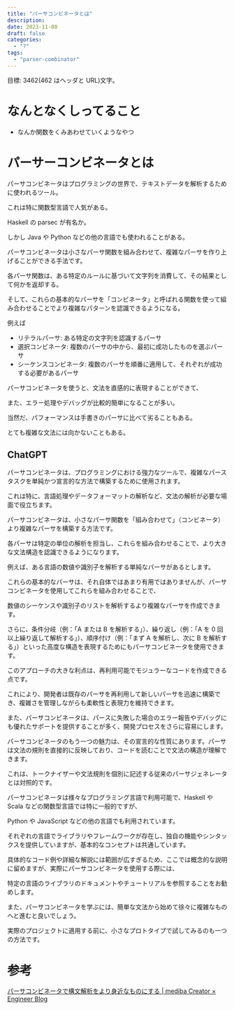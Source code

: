 ```yaml
---
title: "パーサコンビネータとは"
description:
date: 2023-11-08
draft: false
categories:
  - "?"
tags:
  - "parser-combinator"
---
```


目標: 3462(462 はヘッダと URL)文字。

# なんとなくしってること

- なんか関数をくみあわせていくようなやつ

# パーサーコンビネータとは

パーサコンビネータはプログラミングの世界で、テキストデータを解析するために使われるツール。

これは特に関数型言語で人気がある。

Haskell の parsec が有名か。

しかし Java や Python などの他の言語でも使われることがある。

パーサコンビネータは小さなパーサ関数を組み合わせて、複雑なパーサを作り上げることができる手法です。

各パーサ関数は、ある特定のルールに基づいて文字列を消費して、その結果として何かを返却する。

そして、これらの基本的なパーサを「コンビネータ」と呼ばれる関数を使って組み合わせることでより複雑なパターンを認識できるようになる。

例えば

- リテラルパーサ: ある特定の文字列を認識するパーサ
- 選択コンビネータ: 複数のパーサの中から、最初に成功したものを選ぶパーサ
- シーケンスコンビネータ: 複数のパーサを順番に適用して、それぞれが成功する必要があるパーサ

パーサコンビネータを使うと、文法を直感的に表現することができて、

また、エラー処理やデバッグが比較的簡単になることが多い。

当然だ、パフォーマンスは手書きのパーサに比べて劣ることもある。

とても複雑な文法には向かないこともある。

## ChatGPT

パーサコンビネータは、プログラミングにおける強力なツールで、複雑なパースタスクを単純かつ宣言的な方法で構築するために使用されます。

これは特に、言語処理やデータフォーマットの解析など、文法の解析が必要な場面で役立ちます。

パーサコンビネータは、小さなパーサ関数を「組み合わせて」（コンビネータ）より複雑なパーサを構築する方法です。

各パーサは特定の単位の解析を担当し、これらを組み合わせることで、より大きな文法構造を認識できるようになります。

例えば、ある言語の数値や識別子を解析する単純なパーサがあるとします。

これらの基本的なパーサは、それ自体ではあまり有用ではありませんが、パーサコンビネータを使用してこれらを組み合わせることで、

数値のシーケンスや識別子のリストを解析するより複雑なパーサを作成できます。

さらに、条件分岐（例：「A または B を解析する」）、繰り返し（例：「A を 0 回以上繰り返して解析する」）、順序付け（例：「まず A を解析し、次に B を解析する」）といった高度な構造を表現するためにもパーサコンビネータを使用できます。

このアプローチの大きな利点は、再利用可能でモジュラーなコードを作成できる点です。

これにより、開発者は既存のパーサを再利用して新しいパーサを迅速に構築でき、複雑さを管理しながらも柔軟性と表現力を維持できます。

また、パーサコンビネータは、パースに失敗した場合のエラー報告やデバッグにも優れたサポートを提供することが多く、開発プロセスをさらに容易にします。

パーサコンビネータのもう一つの魅力は、その宣言的な性質にあります。パーサは文法の規則を直接的に反映しており、コードを読むことで文法の構造が理解できます。

これは、トークナイザーや文法規則を個別に記述する従来のパーサジェネレータとは対照的です。

パーサコンビネータは様々なプログラミング言語で利用可能で、Haskell や Scala などの関数型言語では特に一般的ですが、

Python や JavaScript などの他の言語でも利用されています。

それぞれの言語でライブラリやフレームワークが存在し、独自の機能やシンタックスを提供していますが、基本的なコンセプトは共通しています。

具体的なコード例や詳細な解説には範囲が広すぎるため、ここでは概念的な説明に留めますが、実際にパーサコンビネータを使用する際には、

特定の言語のライブラリのドキュメントやチュートリアルを参照することをお勧めします。

また、パーサコンビネータを学ぶには、簡単な文法から始めて徐々に複雑なものへと進むと良いでしょう。

実際のプロジェクトに適用する前に、小さなプロトタイプで試してみるのも一つの方法です。

# 参考

[パーサコンビネータで構文解析をより身近なものにする | mediba Creator × Engineer Blog](https://ceblog.mediba.jp/post/159559336252/%E3%83%8F-%E3%83%BC%E3%82%B5%E3%82%B3%E3%83%B3%E3%83%92-%E3%83%8D%E3%83%BC%E3%82%BF%E3%81%A6-%E6%A7%8B%E6%96%87%E8%A7%A3%E6%9E%90%E3%82%92%E3%82%88%E3%82%8A%E8%BA%AB%E8%BF%91%E3%81%AA%E3%82%82%E3%81%AE%E3%81%AB%E3%81%99%E3%82%8B)
